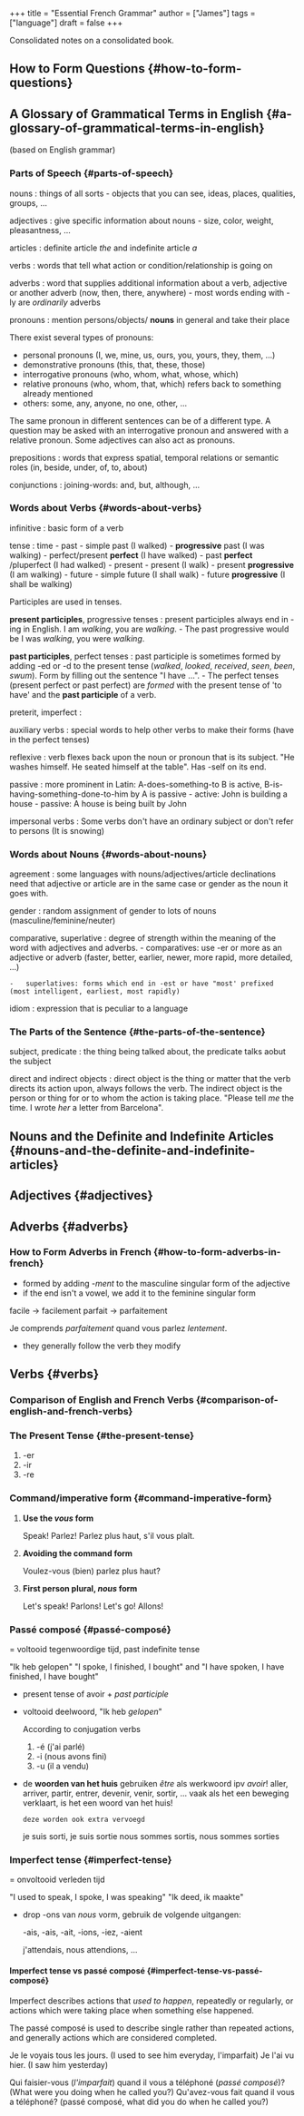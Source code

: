 +++
title = "Essential French Grammar"
author = ["James"]
tags = ["language"]
draft = false
+++

Consolidated notes on a consolidated book.


## How to Form Questions {#how-to-form-questions}


## A Glossary of Grammatical Terms in English {#a-glossary-of-grammatical-terms-in-english}

(based on English grammar)


### Parts of Speech {#parts-of-speech}

nouns
: things of all sorts - objects that you can see, ideas, places, qualities, groups, ...


adjectives
: give specific information about nouns - size, color, weight, pleasantness, ...


articles
: definite article _the_ and indefinite article _a_


verbs
: words that tell what action or condition/relationship is going on


adverbs
: word that supplies additional information about a verb, adjective or another adverb (now, then, there, anywhere) - most words ending with -ly are _ordinarily_ adverbs


pronouns
: mention persons/objects/ **nouns** in general and take their place

There exist several types of pronouns:

-   personal pronouns (I, we, mine, us, ours, you, yours, they, them, ...)
-   demonstrative pronouns (this, that, these, those)
-   interrogative pronouns (who, whom, what, whose, which)
-   relative pronouns (who, whom, that, which) refers back to something already mentioned
-   others: some, any, anyone, no one, other, ...

The same pronoun in different sentences can be of a different type. A question may be asked with an interrogative pronoun and answered with a relative pronoun. Some adjectives can also act as pronouns.

prepositions
: words that express spatial, temporal relations or semantic roles (in, beside, under, of, to, about)


conjunctions
: joining-words: and, but, although, ...


### Words about Verbs {#words-about-verbs}

infinitive
: basic form of a verb


tense
: time
    -   past
        -   simple past (I walked)
        -   **progressive** past (I was walking)
        -   perfect/present **perfect** (I have walked)
        -   past **perfect** /pluperfect (I had walked)
    -   present
        -   present (I walk)
        -   present **progressive** (I am walking)
    -   future
        -   simple future (I shall walk)
        -   future **progressive** (I shall be walking)

Participles are used in tenses.

**present participles**, progressive tenses
: present participles always end in -ing in English. I am _walking_, you are _walking_.
    -   The past progressive would be I was _walking_, you were _walking_.


**past participles**, perfect tenses
: past participle is sometimes formed by adding -ed or -d to the present tense (_walked_, _looked_, _received_, _seen_, _been_, _swum_). Form by filling out the sentence "I have ...".
    -   The perfect tenses (present perfect or past perfect) are _formed_ with the present tense of 'to have' and the **past participle** of a verb.


preterit, imperfect
:



auxiliary verbs
: special words to help other verbs to make their forms (have in the perfect tenses)


reflexive
: verb flexes back upon the noun or pronoun that is its subject. "He washes himself. He seated himself at the table". Has -self on its end.


passive
: more prominent in Latin: A-does-something-to B is active, B-is-having-something-done-to-him by A is passive
    -   active: John is building a house
    -   passive: A house is being built by John


impersonal verbs
: Some verbs don't have an ordinary subject or don't refer to persons (It is snowing)


### Words about Nouns {#words-about-nouns}

agreement
: some languages with nouns/adjectives/article declinations need that adjective or article are in the same case or gender as the noun it goes with.


gender
: random assignment of gender to lots of nouns (masculine/feminine/neuter)


comparative, superlative
: degree of strength within the meaning of the word with adjectives and adverbs.
    -   comparatives: use -er or more as an adjective or adverb (faster, better, earlier, newer, more rapid, more detailed, ...)

    -   superlatives: forms which end in -est or have "most' prefixed (most intelligent, earliest, most rapidly)


idiom
: expression that is peculiar to a language


### The Parts of the Sentence {#the-parts-of-the-sentence}

subject, predicate
: the thing being talked about, the predicate talks aobut the subject

direct and indirect objects
: direct object is the thing or matter that the verb directs its action upon, always follows the verb. The indirect object is the person or thing for or to whom the action is taking place. "Please tell _me_ the time. I wrote _her_ a letter from Barcelona".


## Nouns and the Definite and Indefinite Articles {#nouns-and-the-definite-and-indefinite-articles}


## Adjectives {#adjectives}


## Adverbs {#adverbs}


### How to Form Adverbs in French {#how-to-form-adverbs-in-french}

-   formed by adding _-ment_ to the masculine singular form of the adjective
-   if the end isn't a vowel, we add it to the feminine singular form

facile -&gt; facilement
parfait -&gt; parfaitement

Je comprends _parfaitement_ quand vous parlez _lentement_.

-   they generally follow the verb they modify


## Verbs {#verbs}


### Comparison of English and French Verbs {#comparison-of-english-and-french-verbs}


### The Present Tense {#the-present-tense}

1.  -er
2.  -ir
3.  -re


### Command/imperative form {#command-imperative-form}

1.  **Use the _vous_ form**

    Speak! Parlez!
    Parlez plus haut, s'il vous plaît.

2.  **Avoiding the command form**

    Voulez-vous (bien) parlez plus haut?

3.  **First person plural, _nous_ form**

    Let's speak! Parlons!
    Let's go! Allons!


### Passé composé {#passé-composé}

= voltooid tegenwoordige tijd, past indefinite tense

"Ik heb gelopen"
"I spoke, I finished, I bought" and "I have spoken, I have finished, I have bought"

-   present tense of avoir + _past participle_
-   voltooid deelwoord, "Ik heb _gelopen_"

    According to conjugation verbs

    1.  -é (j'ai parlé)
    2.  -i (nous avons fini)
    3.  -u (il a vendu)
-   de **woorden van het huis** gebruiken _être_ als werkwoord ipv _avoir_!
    aller, arriver, partir, entrer, devenir, venir, sortir, ...
    vaak als het een beweging verklaart, is het een woord van het huis!

    `deze worden ook extra vervoegd`

    je suis sorti, je suis sortie
    nous sommes sortis, nous sommes sorties


### Imperfect tense {#imperfect-tense}

= onvoltooid verleden tijd

"I used to speak, I spoke, I was speaking"
"Ik deed, ik maakte"

-   drop -ons van _nous_ vorm, gebruik de volgende uitgangen:

    -ais, -ais, -ait, -ions, -iez, -aient

    j'attendais, nous attendions, ...


#### Imperfect tense vs passé composé {#imperfect-tense-vs-passé-composé}

Imperfect describes actions that _used to happen_, repeatedly or regularly, or actions which were taking place when something else happened.

The passé composé is used to describe single rather than repeated actions, and generally actions which are considered completed.

Je le voyais tous les jours. (I used to see him everyday, l'imparfait)
Je l'ai vu hier. (I saw him yesterday)

Qui faisier-vous (_l'imparfait_) quand il vous a téléphoné (_passé composé_)? (What were you doing when he called you?)
Qu'avez-vous fait quand il vous a téléphoné? (passé composé, what did you do when he called you?)
